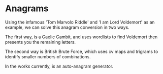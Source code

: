 # Anagrams

Using the infamous 'Tom Marvolo Riddle' and 'I am Lord Voldemort' as an example, we can solve this anagram conversion in two ways.

The first way, is a Gaelic Gambit, and uses wordlists to find Voldemort then presents you the remaining letters.

The second way is British Brute Force, which uses cv maps and trigrams to identify smaller numbers of combinations.

In the works currently, is an auto-anagram generator.
